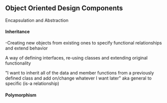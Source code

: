 ## Object Oriented Design Components
Encapsulation and Abstraction

#### Inheritance
-Creating new objects from existing ones to specify functional relationships and extend behavior

A way of defining interfaces, re-using classes and extending original functionality

"I want to inherit all of the data and member functions from a previously defined class and add on/change whatever I want later" aka general to specific (is-a relationship)


#### Polymorphism
